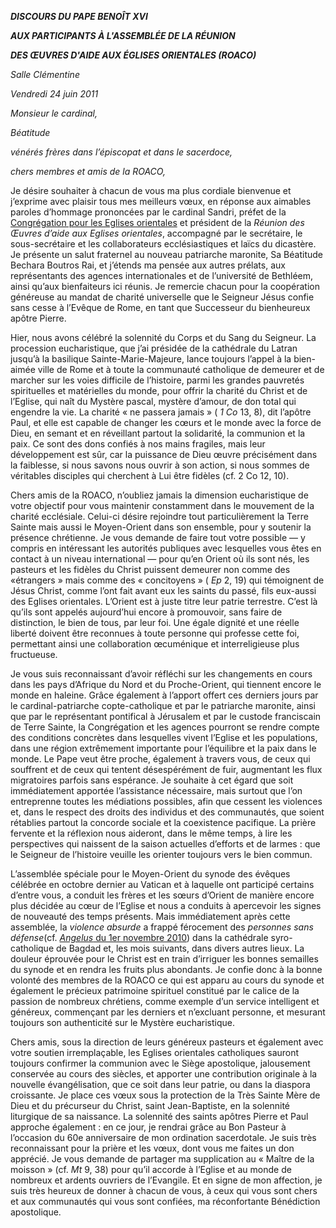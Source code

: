 ***DISCOURS DU PAPE BENOÎT XVI***

***AUX PARTICIPANTS À L'ASSEMBLÉE DE LA RÉUNION***

***DES ŒUVRES D'AIDE AUX ÉGLISES ORIENTALES (ROACO)***

*Salle Clémentine*

*Vendredi 24 juin 2011*

*Monsieur le cardinal,*

*Béatitude*

*vénérés frères dans l’épiscopat et dans le sacerdoce,*

*chers membres et amis de la ROACO,*

Je désire souhaiter à chacun de vous ma plus cordiale bienvenue et j’exprime avec plaisir tous mes meilleurs vœux, en réponse aux aimables paroles d’hommage prononcées par le cardinal Sandri, préfet de la [Congrégation pour les Eglises orientales](http://www.vatican.va/roman_curia/congregations/orientchurch/index_fr.htm) et président de la *Réunion des Œuvres d’aide aux Eglises orientales*, accompagné par le secrétaire, le sous-secrétaire et les collaborateurs ecclésiastiques et laïcs du dicastère. Je présente un salut fraternel au nouveau patriarche maronite, Sa Béatitude Bechara Boutros Rai, et j’étends ma pensée aux autres prélats, aux représentants des agences internationales et de l’université de Bethléem, ainsi qu’aux bienfaiteurs ici réunis. Je remercie chacun pour la coopération généreuse au mandat de charité universelle que le Seigneur Jésus confie sans cesse à l’Evêque de Rome, en tant que Successeur du bienheureux apôtre Pierre.

Hier, nous avons célébré la solennité du Corps et du Sang du Seigneur. La procession eucharistique, que j’ai présidée de la cathédrale du Latran jusqu’à la basilique Sainte-Marie-Majeure, lance toujours l’appel à la bien-aimée ville de Rome et à toute la communauté catholique de demeurer et de marcher sur les voies difficile de l’histoire, parmi les grandes pauvretés spirituelles et matérielles du monde, pour offrir la charité du Christ et de l’Eglise, qui naît du Mystère pascal, mystère d’amour, de don total qui engendre la vie. La charité « ne passera jamais » ( *1 Co* 13, 8), dit l’apôtre Paul, et elle est capable de changer les cœurs et le monde avec la force de Dieu, en semant et en réveillant partout la solidarité, la communion et la paix. Ce sont des dons confiés à nos mains fragiles, mais leur développement est sûr, car la puissance de Dieu œuvre précisément dans la faiblesse, si nous savons nous ouvrir à son action, si nous sommes de véritables disciples qui cherchent à Lui être fidèles (cf. 2 Co 12, 10).

Chers amis de la ROACO, n’oubliez jamais la dimension eucharistique de votre objectif pour vous maintenir constamment dans le mouvement de la charité ecclésiale. Celui-ci désire rejoindre tout particulièrement la Terre Sainte mais aussi le Moyen-Orient dans son ensemble, pour y soutenir la présence chrétienne. Je vous demande de faire tout votre possible — y compris en intéressant les autorités publiques avec lesquelles vous êtes en contact à un niveau international — pour qu’en Orient où ils sont nés, les pasteurs et les fidèles du Christ puissent demeurer non comme des «étrangers » mais comme des « concitoyens » ( *Ep* 2, 19) qui témoignent de Jésus Christ, comme l’ont fait avant eux les saints du passé, fils eux-aussi des Eglises orientales. L’Orient est à juste titre leur patrie terrestre. C’est là qu’ils sont appelés aujourd’hui encore à promouvoir, sans faire de distinction, le bien de tous, par leur foi. Une égale dignité et une réelle liberté doivent être reconnues à toute personne qui professe cette foi, permettant ainsi une collaboration œcuménique et interreligieuse plus fructueuse.

Je vous suis reconnaissant d’avoir réfléchi sur les changements en cours dans les pays d’Afrique du Nord et du Proche-Orient, qui tiennent encore le monde en haleine. Grâce également à l’apport offert ces derniers jours par le cardinal-patriarche copte-catholique et par le patriarche maronite, ainsi que par le représentant pontifical à Jérusalem et par le custode franciscain de Terre Sainte, la Congrégation et les agences pourront se rendre compte des conditions concrètes dans lesquelles vivent l’Eglise et les populations, dans une région extrêmement importante pour l’équilibre et la paix dans le monde. Le Pape veut être proche, également à travers vous, de ceux qui souffrent et de ceux qui tentent désespérément de fuir, augmentant les flux migratoires parfois sans espérance. Je souhaite à cet égard que soit immédiatement apportée l’assistance nécessaire, mais surtout que l’on entreprenne toutes les médiations possibles, afin que cessent les violences et, dans le respect des droits des individus et des communautés, que soient rétablies partout la concorde sociale et la coexistence pacifique. La prière fervente et la réflexion nous aideront, dans le même temps, à lire les perspectives qui naissent de la saison actuelles d’efforts et de larmes : que le Seigneur de l’histoire veuille les orienter toujours vers le bien commun.

L’assemblée spéciale pour le Moyen-Orient du synode des évêques célébrée en octobre dernier au Vatican et à laquelle ont participé certains d’entre vous, a conduit les frères et les sœurs d’Orient de manière encore plus décidée au cœur de l’Eglise et nous a conduits à apercevoir les signes de nouveauté des temps présents. Mais immédiatement après cette assemblée, la *violence absurde* a frappé férocement des *personnes sans défense*(cf. [*Angelus* du 1er novembre 2010](/content/benedict-xvi/fr/angelus/2010/documents/hf_ben-xvi_ang_20101101_all-saints.html)) dans la cathédrale syro-catholique de Bagdad et, les mois suivants, dans divers autres lieux. La douleur éprouvée pour le Christ est en train d’irriguer les bonnes semailles du synode et en rendra les fruits plus abondants. Je confie donc à la bonne volonté des membres de la ROACO ce qui est apparu au cours du synode et également le précieux patrimoine spirituel constitué par le calice de la passion de nombreux chrétiens, comme exemple d’un service intelligent et généreux, commençant par les derniers et n’excluant personne, et mesurant toujours son authenticité sur le Mystère eucharistique.

Chers amis, sous la direction de leurs généreux pasteurs et également avec votre soutien irremplaçable, les Eglises orientales catholiques sauront toujours confirmer la communion avec le Siège apostolique, jalousement conservée au cours des siècles, et apporter une contribution originale à la nouvelle évangélisation, que ce soit dans leur patrie, ou dans la diaspora croissante. Je place ces vœux sous la protection de la Très Sainte Mère de Dieu et du précurseur du Christ, saint Jean-Baptiste, en la solennité liturgique de sa naissance. La solennité des saints apôtres Pierre et Paul approche également : en ce jour, je rendrai grâce au Bon Pasteur à l’occasion du 60e anniversaire de mon ordination sacerdotale. Je suis très reconnaissant pour la prière et les vœux, dont vous me faites un don apprécié. Je vous demande de partager ma supplication au « Maître de la moisson » (cf. *Mt* 9, 38) pour qu’il accorde à l’Eglise et au monde de nombreux et ardents ouvriers de l’Evangile. Et en signe de mon affection, je suis très heureux de donner à chacun de vous, à ceux qui vous sont chers et aux communautés qui vous sont confiées, ma réconfortante Bénédiction apostolique.